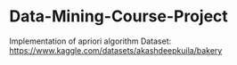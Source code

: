 # Data-Mining-Course-Project
Implementation of apriori algorithm
Dataset: https://www.kaggle.com/datasets/akashdeepkuila/bakery
